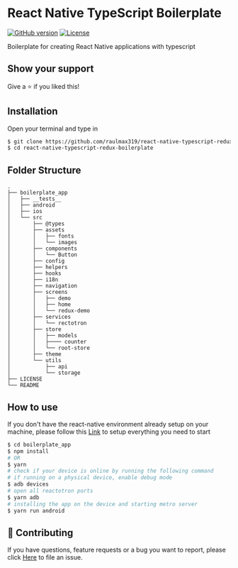 # React Native TypeScript Boilerplate

[![GitHub version](https://img.shields.io/badge/version-v0.1.0-blue.svg)](https://github.com/raulmax319/react-native-typescript-redux-boilerplate)
[![License](https://img.shields.io/github/license/raulmax319/react-native-typescript-redux-boilerplate)](https://github.com/raulmax319/react-native-typescript-redux-boilerplate/blob/main/LICENSE)

Boilerplate for creating React Native applications with typescript

## Show your support

Give a ⭐️ if you liked this!

## Installation

Open your terminal and type in

```sh
$ git clone https://github.com/raulmax319/react-native-typescript-redux-boilerplate.git
$ cd react-native-typescript-redux-boilerplate
```

## Folder Structure

```text
.
├── boilerplate_app
│   ├── __tests__
│   ├── android
│   ├── ios
│   └── src
│       ├── @types
│       ├── assets
│       │   ├── fonts
│       │   └── images
│       ├── components
│       │   └── Button
│       ├── config
│       ├── helpers
│       ├── hooks
│       ├── i18n
│       ├── navigation
│       ├── screens
│       │   ├── demo
│       │   ├── home
│       │   └── redux-demo
│       ├── services
│       │   └── rectotron
│       ├── store
│       │   ├── models
│       │   ├──── counter
│       │   └── root-store
│       ├── theme
│       └── utils
│           ├── api
│           └── storage
├── LICENSE
└── README
```

## How to use

If you don't have the react-native environment already setup on your machine, please follow this [Link](https://reactnative.dev/docs/environment-setup) to setup everything you need to start

```sh
$ cd boilerplate_app
$ npm install
# OR
$ yarn
# check if your device is online by running the following command
# if running on a physical device, enable debug mode
$ adb devices
# open all reactotron ports
$ yarn adb
# installing the app on the device and starting metro server
$ yarn run android
```

## 🤝 Contributing

If you have questions, feature requests or a bug you want to report, please click [Here](https://github.com/raulmax319/react-native-typescript-redux-boilerplate/issues) to file an issue.
